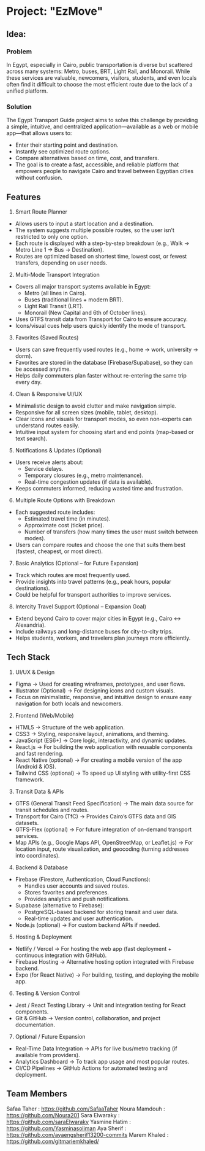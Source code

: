 # Project: "EzMove"

## Idea:
### Problem
In Egypt, especially in Cairo, public transportation is diverse but scattered across many systems: Metro, buses, BRT, Light Rail, and Monorail. While these services are valuable, newcomers, visitors, students, and even locals often find it difficult to choose the most efficient route due to the lack of a unified platform.

### Solution
The Egypt Transport Guide project aims to solve this challenge by providing a simple, intuitive, and centralized application—available as a web or mobile app—that allows users to:
- Enter their starting point and destination.
- Instantly see optimized route options.
- Compare alternatives based on time, cost, and transfers.
- The goal is to create a fast, accessible, and reliable platform that empowers people to navigate Cairo and travel between Egyptian cities without confusion.

## Features
1. Smart Route Planner
- Allows users to input a start location and a destination.
- The system suggests multiple possible routes, so the user isn’t restricted to only one option.
- Each route is displayed with a step-by-step breakdown (e.g., Walk → Metro Line 1 → Bus → Destination).
- Routes are optimized based on shortest time, lowest cost, or fewest transfers, depending on user needs.

2. Multi-Mode Transport Integration
- Covers all major transport systems available in Egypt:
  - Metro (all lines in Cairo).
  - Buses (traditional lines + modern BRT).
  - Light Rail Transit (LRT).
  - Monorail (New Capital and 6th of October lines).
- Uses GTFS transit data from Transport for Cairo to ensure accuracy.
- Icons/visual cues help users quickly identify the mode of transport.

3. Favorites (Saved Routes)
- Users can save frequently used routes (e.g., home → work, university → dorm).
- Favorites are stored in the database (Firebase/Supabase), so they can be accessed anytime.
- Helps daily commuters plan faster without re-entering the same trip every day.

4. Clean & Responsive UI/UX
- Minimalistic design to avoid clutter and make navigation simple.
- Responsive for all screen sizes (mobile, tablet, desktop).
- Clear icons and visuals for transport modes, so even non-experts can understand routes easily.
- Intuitive input system for choosing start and end points (map-based or text search).

5. Notifications & Updates (Optional)
- Users receive alerts about:
  - Service delays.
  - Temporary closures (e.g., metro maintenance).
  - Real-time congestion updates (if data is available).
- Keeps commuters informed, reducing wasted time and frustration.

6. Multiple Route Options with Breakdown
- Each suggested route includes:
  - Estimated travel time (in minutes).
  - Approximate cost (ticket price).
  - Number of transfers (how many times the user must switch between modes).
- Users can compare routes and choose the one that suits them best (fastest, cheapest, or most direct).

7. Basic Analytics (Optional – for Future Expansion)
- Track which routes are most frequently used.
- Provide insights into travel patterns (e.g., peak hours, popular destinations).
- Could be helpful for transport authorities to improve services.

8. Intercity Travel Support (Optional – Expansion Goal)
- Extend beyond Cairo to cover major cities in Egypt (e.g., Cairo ↔ Alexandria).
- Include railways and long-distance buses for city-to-city trips.
- Helps students, workers, and travelers plan journeys more efficiently.

## Tech Stack
1. UI/UX & Design
- Figma → Used for creating wireframes, prototypes, and user flows.
- Illustrator (Optional) → For designing icons and custom visuals.
- Focus on minimalistic, responsive, and intuitive design to ensure easy navigation for both locals and newcomers.

2. Frontend (Web/Mobile)
- HTML5 → Structure of the web application.
- CSS3 → Styling, responsive layout, animations, and theming.
- JavaScript (ES6+) → Core logic, interactivity, and dynamic updates.
- React.js → For building the web application with reusable components and fast rendering.
- React Native (optional) → For creating a mobile version of the app (Android & iOS).
- Tailwind CSS (optional) → To speed up UI styling with utility-first CSS framework.

3. Transit Data & APIs
- GTFS (General Transit Feed Specification) → The main data source for transit schedules and routes.
- Transport for Cairo (TfC) → Provides Cairo’s GTFS data and GIS datasets.
- GTFS-Flex (optional) → For future integration of on-demand transport services.
- Map APIs (e.g., Google Maps API, OpenStreetMap, or Leaflet.js) → For location input, route visualization, and geocoding (turning addresses into coordinates).

4. Backend & Database
- Firebase (Firestore, Authentication, Cloud Functions):
  - Handles user accounts and saved routes.
  - Stores favorites and preferences.
  - Provides analytics and push notifications.
- Supabase (alternative to Firebase):
  - PostgreSQL-based backend for storing transit and user data.
  - Real-time updates and user authentication.
- Node.js (optional) → For custom backend APIs if needed.

5. Hosting & Deployment
- Netlify / Vercel → For hosting the web app (fast deployment + continuous integration with GitHub).
- Firebase Hosting → Alternative hosting option integrated with Firebase backend.
- Expo (for React Native) → For building, testing, and deploying the mobile app.

6. Testing & Version Control
- Jest / React Testing Library → Unit and integration testing for React components.
- Git & GitHub → Version control, collaboration, and project documentation.

7. Optional / Future Expansion
- Real-Time Data Integration → APIs for live bus/metro tracking (if available from providers).
- Analytics Dashboard → To track app usage and most popular routes.
- CI/CD Pipelines → GitHub Actions for automated testing and deployment.

## Team Members
Safaa Taher : https://github.com/SafaaTaher
Noura Mamdouh : https://github.com/Noura201
Sara Elwaraky : https://github.com/saraElwaraky
Yasmine Hatim : https://github.com/Yasminasoliman
Aya Sherif : https://github.com/ayaengsherif13200-commits
Marem Khaled : https://github.com/gitmariemkhaled/
